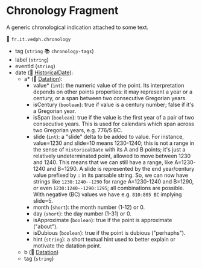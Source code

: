 # Chronology Fragment

A generic chronological indication attached to some text.

🔑 `fr.it.vedph.chronology`

- tag (`string` 📚 `chronology-tags`)
- label (`string`)
- eventId (`string`)
- date (🧱 [HistoricalDate](https://github.com/vedph/cadmus-bricks/blob/master/docs/historical-date.md)):
  - a* (🧱 [Datation](https://github.com/vedph/cadmus-bricks/blob/master/docs/datation.md)):
    - value* (`int`): the numeric value of the point. Its interpretation depends on other points properties: it may represent a year or a century, or a span between two consecutive Gregorian years.
    - isCentury (`boolean`): true if value is a century number; false if it's a Gregorian year.
    - isSpan (`boolean`): true if the value is the first year of a pair of two consecutive years. This is used for calendars which span across two Gregorian years, e.g. 776/5 BC.
    - slide (`int`): a "slide" delta to be added to value. For instance, value=1230 and slide=10 means 1230-1240; this is not a range in the sense of `HistoricalDate` with its A and B points; it's just a relatively undeterminated point, allowed to move between 1230 and 1240. This means that we can still have a range, like A=1230-1240 and B=1290. A slide is represented by the end year/century value prefixed by `:` in its parsable string. So, we can now have strings like `1230:1240--1290` for range A=1230-1240 and B=1290, or even `1230:1240--1290:1295`; all combinations are possible. With negative (BC) values we have e.g. `810:805 BC` implying slide=5.    
    - month (`short`): the month number (1-12) or 0.
    - day (`short`): the day number (1-31) or 0.
    - isApproximate (`boolean`): true if the point is approximate ("about").
    - isDubious (`boolean`): true if the point is dubious ("perhaphs").
    - hint (`string`): a short textual hint used to better explain or motivate the datation point.
  - b (🧱 [Datation](https://github.com/vedph/cadmus-bricks/blob/master/docs/datation.md))
  - tag (`string`)
